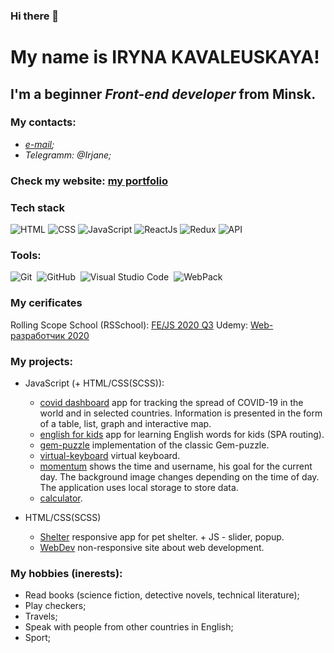 ### Hi there 👋
# My name is **IRYNA KAVALEUSKAYA**!
## I'm a beginner *Front-end developer* from Minsk.

### My contacts:
* _[e-mail](zkioz4004@gmail.com);_
* _Telegramm: @Irjane;_

### Check my website: [my portfolio](https://irenakowalewska-portfolio.netlify.app)

### Tech stack
![HTML](https://img.shields.io/badge/-HTML-090909?style=for-the-badge&logo=html5)
![CSS](https://img.shields.io/badge/-CSS-090909?style=for-the-badge&logo=css3)
![JavaScript](https://img.shields.io/badge/-JavaScript-090909?style=for-the-badge&logo=JavaScript)
![ReactJs](https://img.shields.io/badge/-ReactJs-090909?style=for-the-badge&logo=React)
![Redux](https://img.shields.io/badge/-Redux-090909?style=for-the-badge&logo=Redux)
![API](https://img.shields.io/badge/-REST&#032;API-090909?style=for-the-badge)

### Tools:
![Git](https://img.shields.io/badge/-Git-333333?style=flat&logo=git)&nbsp;
![GitHub](https://img.shields.io/badge/-GitHub-333333?style=flat&logo=github)&nbsp;
![Visual Studio Code](https://img.shields.io/badge/-Visual%20Studio%20Code-333333?style=flat&logo=visual-studio-code&logoColor=007ACC)&nbsp;
![WebPack](https://img.shields.io/badge/-WebPack-333333?style=flat&logo=WebPack)&nbsp;

### My cerificates
Rolling Scope School (RSSchool):
[FE/JS 2020 Q3](https://app.rs.school/certificate/0n8v93bq)
Udemy:
[Web-разработчик 2020](https://www.udemy.com/certificate/UC-f446eab4-ae83-4f59-b277-209f5b4f84d0/)

### My projects:
* JavaScript (+ HTML/CSS(SCSS)):
    * [covid dashboard](https://github.com/IrenaKowalewska/covid-2019-dasboard) app for tracking the spread of COVID-19 in the world and in selected countries. Information is presented in the form of a table, list, graph and interactive map.
    * [english for kids](https://github.com/IrenaKowalewska/english-for-kids) app for learning English words for kids (SPA routing).
    * [gem-puzzle]() implementation of the classic Gem-puzzle.
    * [virtual-keyboard]() virtual keyboard.
    * [momentum]() shows the time and username, his goal for the current day. The background image changes depending on the time of day. The application uses local storage to store data.
    * [calculator]().

* HTML/CSS(SCSS)
    * [Shelter]() responsive app for pet shelter. + JS - slider, popup.
    * [WebDev]() non-responsive site about web development.

### My hobbies (inerests):
* Read books (science fiction, detective novels, technical literature);
* Play checkers;
* Travels;
* Speak with people from other countries in English;
* Sport;

